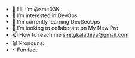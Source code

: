 - 👋 Hi, I’m @smit03K
- 👀 I’m interested in DevOps
- 🌱 I’m currently learning DecSecOps
- 💞️ I’m looking to collaborate on My New Pro
- 📫 How to reach me smitgkalathiya@gmail.com
- 😄 Pronouns: 
- ⚡ Fun fact: 

<!---
smit03K/smit03K is a ✨ special ✨ repository because its `README.md` (this file) appears on your GitHub profile.
You can click the Preview link to take a look at your changes.
--->
